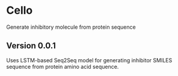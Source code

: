 # Cello
Generate inhibitory molecule from protein sequence

## Version 0.0.1
Uses LSTM-based Seq2Seq model for generating inhibitor SMILES sequence from protein amino acid sequence. <br/>
